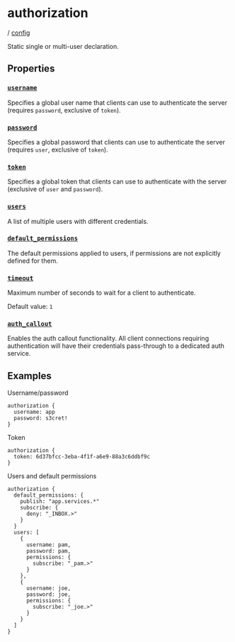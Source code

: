 # authorization

/ [config](reference/server-config/index.md) 

Static single or multi-user declaration.

## Properties

### [`username`](reference/server-config/username/index.md)

Specifies a global user name that clients can use to authenticate
the server (requires `password`, exclusive of `token`).

### [`password`](reference/server-config/password/index.md)

Specifies a global password that clients can use to authenticate
the server (requires `user`, exclusive of `token`).

### [`token`](reference/server-config/token/index.md)

Specifies a global token that clients can use to authenticate with
the server (exclusive of `user` and `password`).

### [`users`](reference/server-config/users/index.md)

A list of multiple users with different credentials.

### [`default_permissions`](reference/server-config/default_permissions/index.md)

The default permissions applied to users, if permissions are
not explicitly defined for them.

### [`timeout`](reference/server-config/timeout/index.md)

Maximum number of seconds to wait for a client to authenticate.

Default value: `1`

### [`auth_callout`](reference/server-config/auth_callout/index.md)

Enables the auth callout functionality.
All client connections requiring authentication will have
their credentials pass-through to a dedicated auth service.

## Examples

Username/password
```
authorization {
  username: app
  password: s3cret!
}

```
Token
```
authorization {
  token: 6d37bfcc-3eba-4f1f-a6e9-88a3c6ddbf9c
}

```
Users and default permissions
```
authorization {
  default_permissions: {
    publish: "app.services.*"
    subscribe: {
      deny: "_INBOX.>"
    }
  }
  users: [
    {
      username: pam,
      password: pam,
      permissions: {
        subscribe: "_pam.>"
      }
    },
    {
      username: joe,
      password: joe,
      permissions: {
        subscribe: "_joe.>"
      }
    }
  ]
}

```


